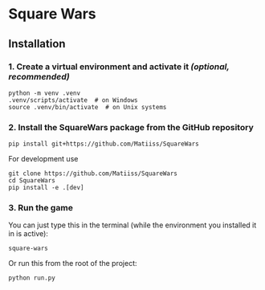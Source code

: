 # Square Wars

## Installation
### 1. Create a virtual environment and activate it _(optional, recommended)_
```
python -m venv .venv
.venv/scripts/activate  # on Windows
source .venv/bin/activate  # on Unix systems
```

### 2. Install the SquareWars package from the GitHub repository
```
pip install git+https://github.com/Matiiss/SquareWars
```

For development use
```
git clone https://github.com/Matiiss/SquareWars
cd SquareWars
pip install -e .[dev]
```

### 3. Run the game
You can just type this in the terminal (while the environment you installed it in is active):
```
square-wars
```

Or run this from the root of the project:
```
python run.py
```
